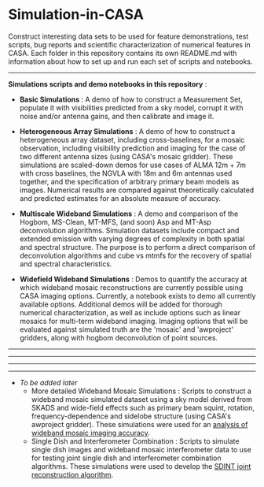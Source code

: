 # Simulation-in-CASA
Construct interesting data sets to be used for feature demonstrations, test scripts, bug reports and scientific characterization of numerical features in CASA. Each folder in this repository contains its own README.md with information about how to set up and run each set of scripts and notebooks. 

*** 
__Simulations scripts and demo notebooks in this repository__ :

 - __Basic Simulations__ : A demo of how to construct a Measurement Set, populate it with visibilities predicted from a sky model, corrupt it with noise and/or antenna gains, and then calibrate and image it. 
 
 - __Heterogeneous Array Simulations__ : A demo of how to construct a heterogeneous array dataset, including cross-baselines, for a mosaic observation, including visibility prediction and imaging for the case of two different antenna sizes (using CASA's mosaic gridder). These simulations are scaled-down demos for use cases of ALMA 12m + 7m with cross baselines, the NGVLA with 18m and 6m antennas used together, and the specification of arbitrary primary beam models as images. Numerical results are compared against theoretically calculated and predicted estimates for an absolute measure of accuracy. 
 
 - __Multiscale Wideband Simulations__ : A demo and comparison of the Hogbom, MS-Clean, MT-MFS, (and soon) Asp and MT-Asp deconvolution algorithms. Simulation datasets include compact and extended emission with varying degrees of complexity in both spatial and spectral structure. The purpose is to perform a direct comparison of deconvolution algorithms and cube vs mtmfs for the recovery of spatial and spectral characteristics. 

 - __Widefield Wideband Simulations__ : Demos to quantify the accuracy at which wideband mosaic reconstructions are currently possible using CASA imaging options. Currently, a notebook exists to demo all currently available options. Additional demos will be added for thorough numerical characterization, as well as include options such as linear mosaics for multi-term wideband imaging. Imaging options that will be evaluated against simulated truth are the 'mosaic' and 'awproject' gridders, along with hogbom deconvolution of point sources. 

*** 
*** 
*** 
*** 
 
 
 - *To be added later* 
      - More detailed Wideband Mosaic Simulations : Scripts to construct a wideband mosaic simulated dataset using a sky model derived from SKADS and wide-field effects such as primary beam squint, rotation, frequency-dependence and sidelobe structure (using CASA's awproject gridder). These simulations were used for an [analysis of wideband mosaic imaging accuracy](http://iopscience.iop.org/article/10.3847/0004-6256/152/5/124/meta). 
      - Single Dish and Interferometer Combination : Scripts to simulate single dish images and wideband mosaic interferometer data to use for testing joint single dish and interferometer combination algorithms. These simulations were used to develop the [SDINT joint reconstruction algorithm](https://iopscience.iop.org/article/10.3847/1538-3881/ab1aa7/meta).
